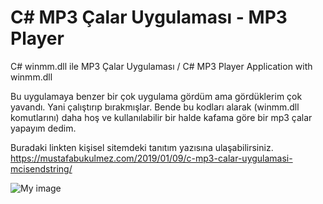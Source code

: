 # C# MP3 Çalar Uygulaması - MP3 Player
 C# winmm.dll ile MP3 Çalar Uygulaması / C# MP3 Player Application with winmm.dll

Bu uygulamaya benzer bir çok uygulama gördüm ama gördüklerim çok yavandı. Yani çalıştırıp bırakmışlar. 
Bende bu kodları alarak (winmm.dll komutlarını) daha hoş ve kullanılabilir bir halde kafama göre bir mp3 çalar 
yapayım dedim. 

Buradaki linkten kişisel sitemdeki tanıtım yazısına ulaşabilirsiniz.
https://mustafabukulmez.com/2019/01/09/c-mp3-calar-uygulamasi-mcisendstring/

![My image](MustafaBKLZ.github.com/C-Sharp-MP3-Player-mciSendString/img/play.png)
